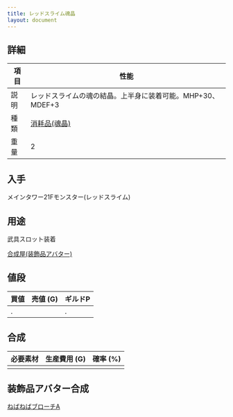 ```yaml
---
title: レッドスライム魂晶
layout: document
---
```

## 詳細

|項目|性能|
|---|---|
|説明|レッドスライムの魂の結晶。上半身に装着可能。MHP+30、MDEF+3|
|種類|[消耗品(魂晶)](消耗品(魂晶))|
|重量|2|

## 入手

メインタワー21Fモンスター(レッドスライム)

## 用途

武具スロット装着

[合成屋(装飾品アバター)](合成屋(装飾品アバター))

## 値段

|買値|売値 (G)|ギルドP|
|---|---|---|
|.||.|

## 合成

|必要素材|生産費用 (G)|確率 (%)|
|---|---|---|
||||

## 装飾品アバター合成

[ねばねばブローチA](ねばねばブローチA)
